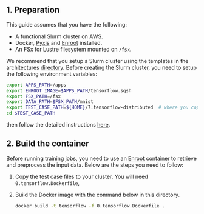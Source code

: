 ## 1. Preparation

This guide assumes that you have the following:

* A functional Slurm cluster on AWS.
* Docker, [Pyxis](https://github.com/NVIDIA/pyxis) and [Enroot](https://github.com/NVIDIA/enroot) installed.
* An FSx for Lustre filesystem mounted on `/fsx`.

We recommend that you setup a Slurm cluster using the templates in the architectures [directory](../../1.architectures). Before creating the Slurm cluster, you need to setup the following environment variables:

```bash
export APPS_PATH=/apps
export ENROOT_IMAGE=$APPS_PATH/tensorflow.sqsh
export FSX_PATH=/fsx
export DATA_PATH=$FSX_PATH/mnist
export TEST_CASE_PATH=${HOME}/7.tensorflow-distributed  # where you copy the test case or set to your test case path
cd $TEST_CASE_PATH
```

then follow the detailed instructions [here](../../1.architectures/2.aws-parallelcluster/README.md).

## 2. Build the container

Before running training jobs, you need to use an [Enroot](https://github.com/NVIDIA/enroot) container to retrieve and preprocess the input data. Below are the steps you need to follow:

1. Copy the test case files to your cluster. You will need `0.tensorflow.Dockerfile`,
2. Build the Docker image with the command below in this directory.

   ```bash
   docker build -t tensorflow -f 0.tensorflow.Dockerfile .
   ```